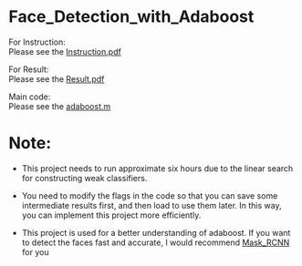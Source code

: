 # Face_Detection_with_Adaboost
For Instruction:<br/>
Please see the [Instruction.pdf](https://github.com/bruce0715/Face_Detection_with_Adaboost/blob/master/Instruction.pdf)

For Result:<br/>
Please see the [Result.pdf](https://github.com/bruce0715/Face_Detection_with_Adaboost/blob/master/Result.pdf)

Main code:<br/>
Please see the [adaboost.m](https://github.com/bruce0715/Face_Detection_with_Adaboost/blob/master/Code_and_Data/adaboost.m)

# Note:<br/>
* This project needs to run approximate six hours due to the linear search for constructing weak classifiers.

* You need to modify the flags in the code so that you can save some intermediate results first, and then load to use them later. In this way, you can implement this project more efficiently.

* This project is used for a better understanding of adaboost. If you want to detect the faces fast and accurate, I would recommend [Mask_RCNN](https://github.com/matterport/Mask_RCNN) for you
